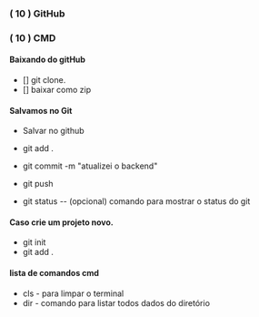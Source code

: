 ### ( 10 ) GitHub
### ( 10 ) CMD

#### Baixando do gitHub
* [] git clone.
* [] baixar como zip

#### Salvamos no Git
* Salvar no github
* git add .
* git commit -m "atualizei o backend"
* git push

* git status -- (opcional) comando para mostrar o status do git

#### Caso crie um projeto novo.
* git init
* git add .

#### lista de comandos cmd
* cls - para limpar o terminal
* dir - comando para listar todos dados do diretório